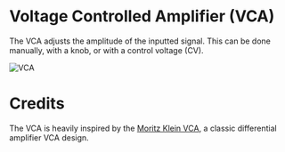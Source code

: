 # Voltage Controlled Amplifier (VCA)
The VCA adjusts the amplitude of the inputted signal. This can be done manually, with a knob, or with a control voltage (CV). 

![VCA](https://github.com/user-attachments/assets/6aee37d0-3a8b-4b6d-a751-e5600bb46d26)

# Credits
The VCA is heavily inspired by the [Moritz Klein VCA](https://www.youtube.com/watch?v=yMrCCx6uqcE), a classic differential amplifier VCA design.
